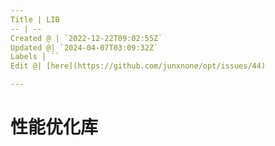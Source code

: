 ```yaml
---
Title | LIB
-- | --
Created @ | `2022-12-22T09:02:55Z`
Updated @| `2024-04-07T03:09:32Z`
Labels | ``
Edit @| [here](https://github.com/junxnone/opt/issues/44)

---
```

# 性能优化库
